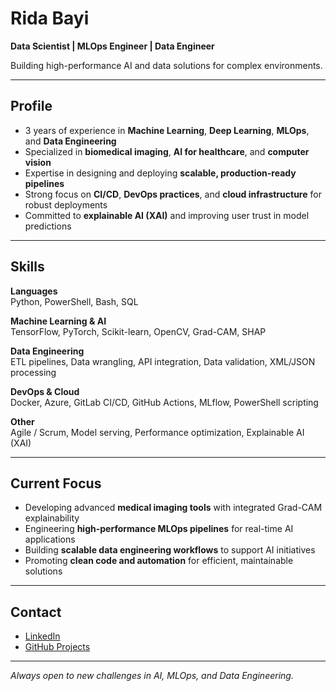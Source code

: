 # Rida Bayi

**Data Scientist | MLOps Engineer | Data Engineer**

Building high-performance AI and data solutions for complex environments.

---

## Profile

- 3 years of experience in **Machine Learning**, **Deep Learning**, **MLOps**, and **Data Engineering**
- Specialized in **biomedical imaging**, **AI for healthcare**, and **computer vision**
- Expertise in designing and deploying **scalable, production-ready pipelines**
- Strong focus on **CI/CD**, **DevOps practices**, and **cloud infrastructure** for robust deployments
- Committed to **explainable AI (XAI)** and improving user trust in model predictions

---

## Skills

**Languages**  
Python, PowerShell, Bash, SQL

**Machine Learning & AI**  
TensorFlow, PyTorch, Scikit-learn, OpenCV, Grad-CAM, SHAP

**Data Engineering**  
ETL pipelines, Data wrangling, API integration, Data validation, XML/JSON processing

**DevOps & Cloud**  
Docker, Azure, GitLab CI/CD, GitHub Actions, MLflow, PowerShell scripting

**Other**  
Agile / Scrum, Model serving, Performance optimization, Explainable AI (XAI)

---

## Current Focus

- Developing advanced **medical imaging tools** with integrated Grad-CAM explainability
- Engineering **high-performance MLOps pipelines** for real-time AI applications
- Building **scalable data engineering workflows** to support AI initiatives
- Promoting **clean code and automation** for efficient, maintainable solutions

---

## Contact

- [LinkedIn](https://www.linkedin.com/in/rida-bayi)
- [GitHub Projects](https://github.com/ridabayi?tab=repositories)

---

*Always open to new challenges in AI, MLOps, and Data Engineering.*
